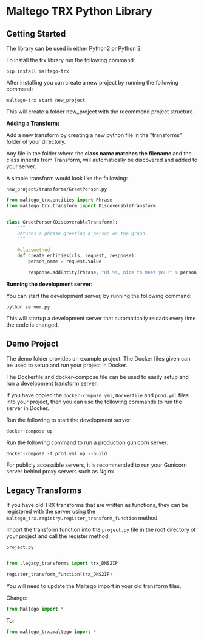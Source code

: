 # Maltego TRX Python Library

## Getting Started
The library can be used in either Python2 or Python 3.

To install the trx library run the following command:
```
pip install maltego-trx
```

After installing you can create a new project by running the following command:
```
maltego-trx start new_project
```

This will create a folder new_project with the recommend project structure.

**Adding a Transform:**

Add a new transform by creating a new python file in the "transforms" folder of your directory.

Any file in the folder where the **class name matches the filename** and the class inherits from Transform, will automatically be discovered and added to your server.


A simple transform would look like the following:

`new_project/transforms/GreetPerson.py`
```python
from maltego_trx.entities import Phrase
from maltego_trx.transform import DiscoverableTransform


class GreetPerson(DiscoverableTransform):
    """
    Returns a phrase greeting a person on the graph.
    """

    @classmethod
    def create_entities(cls, request, response):
        person_name = request.Value

        response.addEntity(Phrase, "Hi %s, nice to meet you!" % person_name)
```

**Running the development server:**

You can start the development server, by running the following command:
```
python server.py
```

This will startup a development server that automatically reloads every time the code is changed.

## Demo Project
The demo folder provides an example project. The Docker files given can be used to setup and run your project in Docker.

The Dockerfile and docker-compose file can be used to easily setup and run a development transform server.

If you have copied the `docker-compose.yml`, `Dockerfile` and `prod.yml` files into your project, 
then you can use the following commands to run the server in Docker.

Run the following to start the development server:
```
docker-compose up
```

Run the following command to run a production gunicorn server:
```
docker-compose -f prod.yml up --build
```

For publicly accessible servers, it is recommended to run your Gunicorn server behind proxy servers such as Nginx.

## Legacy Transforms
If you have old TRX transforms that are written as functions, 
they can be registered with the server using the `maltego_trx.registry.register_transform_function` method.

Import the transform function into the `project.py` file in the root directory of your project and call the register method.

`project.py`
```python

from .legacy_transforms import trx_DNS2IP

register_transform_function(trx_DNS2IP)

``` 

You will need to update the Maltego import in your old transform files.

Change:
```python
from Maltego import *
```
To:
```python
from maltego_trx.maltego import *
```